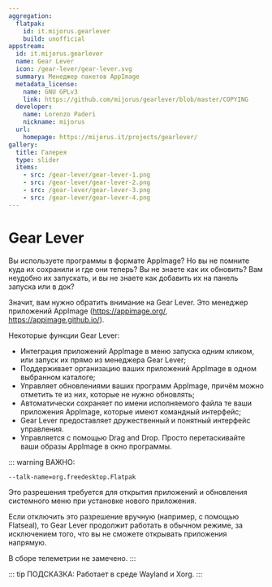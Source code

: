 ```yaml
---
aggregation:
  flatpak:
    id: it.mijorus.gearlever
    build: unofficial
appstream:
  id: it.mijorus.gearlever
  name: Gear Lever
  icon: /gear-lever/gear-lever.svg
  summary: Менеджер пакетов AppImage
  metadata_license:
    name: GNU GPLv3
    link: https://github.com/mijorus/gearlever/blob/master/COPYING
  developer:
    name: Lorenzo Paderi
    nickname: mijorus
  url:
    homepage: https://mijorus.it/projects/gearlever/
gallery:
  title: Галерея
  type: slider
  items:
    - src: /gear-lever/gear-lever-1.png
    - src: /gear-lever/gear-lever-2.png
    - src: /gear-lever/gear-lever-3.png
    - src: /gear-lever/gear-lever-4.png
---
```


# Gear Lever

Вы используете программы в формате AppImage? Но вы не помните куда их сохранили и где они теперь? Вы не знаете как их обновить? Вам неудобно их запускать, и вы не знаете как добавить их на панель запуска или в док?

Значит, вам нужно обратить внимание на Gear Lever. Это менеджер приложений AppImage (https://appimage.org/, https://appimage.github.io/).

Некоторые функции Gear Lever:

- Интеграция приложений AppImage в меню запуска одним кликом, или запуск их прямо из менеджера Gear Lever;
- Поддерживает организацию ваших приложений AppImage в одном выбранном каталоге;
- Управляет обновлениями ваших программ AppImage, причём можно отметить те из них, которые не нужно обновлять; 
- Автоматически сохраняет по имени исполняемого файла те ваши приложения AppImage, которые имеют командный интерфейс;
- Gear Lever предоставляет дружественный и понятный интерфейс управления.
- Управляется с помощью Drag and Drop. Просто перетаскивайте ваши образы AppImage в окно программы.

<AGWGallery />

<!--@include: @apps/.parts/install/content-repo.md-->
<!--@include: @apps/.parts/install/content-flatpak.md-->

::: warning ВАЖНО:

`--talk-name=org.freedesktop.Flatpak`

Это разрешения требуется для открытия приложений и обновления системного меню при установке нового приложения. 

Если отключить это разрешение вручную (например, с помощью Flatseal), то Gear Lever продолжит работать в обычном режиме, за исключением того, что вы не сможете открывать приложения напрямую.

В сборе телеметрии не замечено.
:::

::: tip ПОДСКАЗКА:
Работает в среде Wayland и Xorg. 
:::

